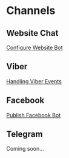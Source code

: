 # Channels

## Website Chat

[Configure Website Bot](./configure-website-bot.md)

## Viber

[Handling Viber Events](./viber-events.md)

## Facebook

[Publish Facebook Bot](./publish.md)

## Telegram

Coming soon... 